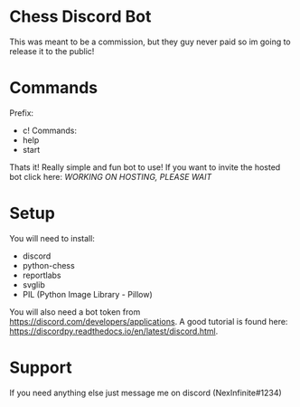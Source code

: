 # Chess Discord Bot
This was meant to be a commission, but they guy never paid so im going to release it to the public!

# Commands
Prefix: 
 - c!
Commands:
 - help
 - start <user>

Thats it! Really simple and fun bot to use! If you want to invite the hosted bot click here: *WORKING ON HOSTING, PLEASE WAIT*

# Setup
You will need to install:
 - discord
 - python-chess
 - reportlabs
 - svglib
 - PIL (Python Image Library - Pillow)

You will also need a bot token from https://discord.com/developers/applications. A good tutorial is found here: https://discordpy.readthedocs.io/en/latest/discord.html. 

# Support
If you need anything else just message me on discord (NexInfinite#1234)

